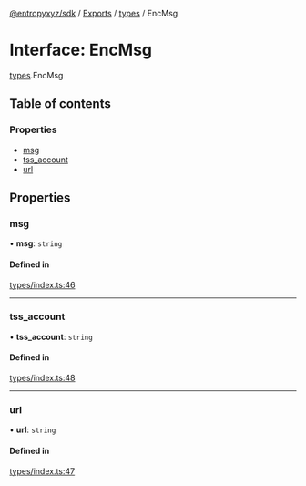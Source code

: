 [@entropyxyz/sdk](../README.md) / [Exports](../modules.md) / [types](../modules/types.md) / EncMsg

# Interface: EncMsg

[types](../modules/types.md).EncMsg

## Table of contents

### Properties

- [msg](types.EncMsg.md#msg)
- [tss\_account](types.EncMsg.md#tss_account)
- [url](types.EncMsg.md#url)

## Properties

### msg

• **msg**: `string`

#### Defined in

[types/index.ts:46](https://github.com/entropyxyz/sdk/blob/1c426d7/src/types/index.ts#L46)

___

### tss\_account

• **tss\_account**: `string`

#### Defined in

[types/index.ts:48](https://github.com/entropyxyz/sdk/blob/1c426d7/src/types/index.ts#L48)

___

### url

• **url**: `string`

#### Defined in

[types/index.ts:47](https://github.com/entropyxyz/sdk/blob/1c426d7/src/types/index.ts#L47)
